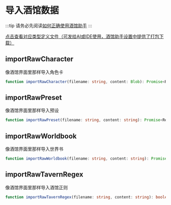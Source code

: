 # 导入酒馆数据

:::tip
请务必先阅读[如何正确使用酒馆助手](/guide/基本用法/如何正确使用酒馆助手.md)
:::

[点击查看对应类型定义文件（可发给AI或IDE使用，酒馆助手设置中提供了打包下载）](https://github.com/N0VI028/JS-Slash-Runner/blob/main/%40types/function/import_raw.d.ts)

## importRawCharacter

像酒馆界面里那样导入角色卡

```typescript
function importRawCharacter(filename: string, content: Blob): Promise<Response>;
```

## importRawPreset

像酒馆界面里那样导入预设

```typescript
function importRawPreset(filename: string, content: string): Promise<Response>;
```

## importRawWorldbook

像酒馆界面里那样导入世界书

```typescript
function importRawWorldbook(filename: string, content: string): Promise<Response>;
```

## importRawTavernRegex

像酒馆界面里那样导入酒馆正则

```typescript
function importRawTavernRegex(filename: string, content: string): boolean;
```
